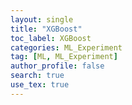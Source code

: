 ```yaml
---
layout: single
title: "XGBoost"
toc_label: XGBoost
categories: ML_Experiment
tag: [ML, ML_Experiment]
author_profile: false
search: true
use_tex: true
---
```


